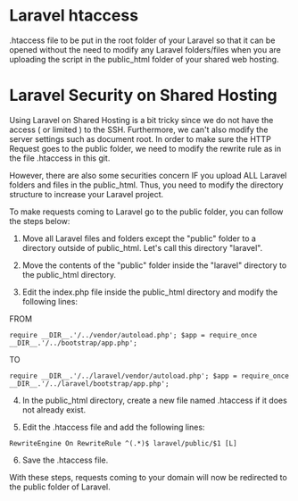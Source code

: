 # Laravel htaccess
.htaccess file to be put in the root folder of your Laravel so that it can be opened without the need to modify any Laravel folders/files when you are uploading the script in the public_html folder of your shared web hosting.


# Laravel Security on Shared Hosting

Using Laravel on Shared Hosting is a bit tricky since we do not have the access ( or limited ) to the SSH. Furthermore, we can't also modify the server settings such as document root. In order to make sure the HTTP Request goes to the public folder, we need to modify the rewrite rule as in the file .htaccess in this git.

However, there are also some securities concern IF you upload ALL Laravel folders and files in the public_html. Thus, you need to modify the directory structure to increase your Laravel project.

To make requests coming to Laravel go to the public folder, you can follow the steps below:

1) Move all Laravel files and folders except the "public" folder to a directory outside of public_html. Let's call this directory "laravel".

2) Move the contents of the "public" folder inside the "laravel" directory to the public_html directory.

3) Edit the index.php file inside the public_html directory and modify the following lines:

FROM

`
require __DIR__.'/../vendor/autoload.php';
$app = require_once __DIR__.'/../bootstrap/app.php';
`

TO

`
require __DIR__.'/../laravel/vendor/autoload.php';
$app = require_once __DIR__.'/../laravel/bootstrap/app.php';
`

4) In the public_html directory, create a new file named .htaccess if it does not already exist.

5) Edit the .htaccess file and add the following lines:

`
RewriteEngine On
RewriteRule ^(.*)$ laravel/public/$1 [L]
`


6) Save the .htaccess file.

With these steps, requests coming to your domain will now be redirected to the public folder of Laravel.
